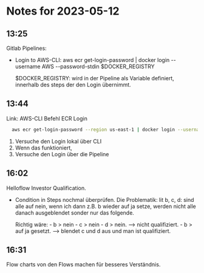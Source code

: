 # Notes for 2023-05-12

## 13:25

Gitlab Pipelines:

  - Login to AWS-CLI:
    aws ecr get-login-password | docker login --username AWS
    --password-stdin $DOCKER_REGISTRY

    $DOCKER_REGISTRY: wird in der Pipeline als Variable definiert,
    innerhalb des steps der den Login übernimmt.

## 13:44

Link: AWS-CLI Befehl ECR Login

```bash
  aws ecr get-login-password --region us-east-1 | docker login --username AWS --password-stdin ACCOUNT_ID.dkr.ecr.region.amazonaws.com
```
1. Versuche den Login lokal über CLI
2. Wenn das funktioniert, 
3. Versuche den Login über die Pipeline


## 16:02

Helloflow Investor Qualification. 
- Condition in Steps nochmal überprüfen.
  Die Problematik:
    lit b, c, d: sind alle auf nein, wenn ich dann z.B. b wieder auf ja
    setze, werden nicht alle danach ausgeblendet sonder nur das
    folgende.

    Richtig wäre:
      - b > nein
      - c > nein
      - d > nein. 
        --> nicht qualifiziert.
      - b > auf ja gesetzt.
        --> blendet c und d aus und man ist qualifiziert.


## 16:31

Flow charts von den Flows machen für besseres Verständnis.
